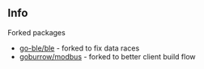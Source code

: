 ## Info

Forked packages

- [go-ble/ble](https://github.com/go-ble/ble/tree/147700f13610085f7387692cd6663a67c495ab87) - forked to fix data races
- [goburrow/modbus](https://github.com/goburrow/modbus) - forked to better client build flow
